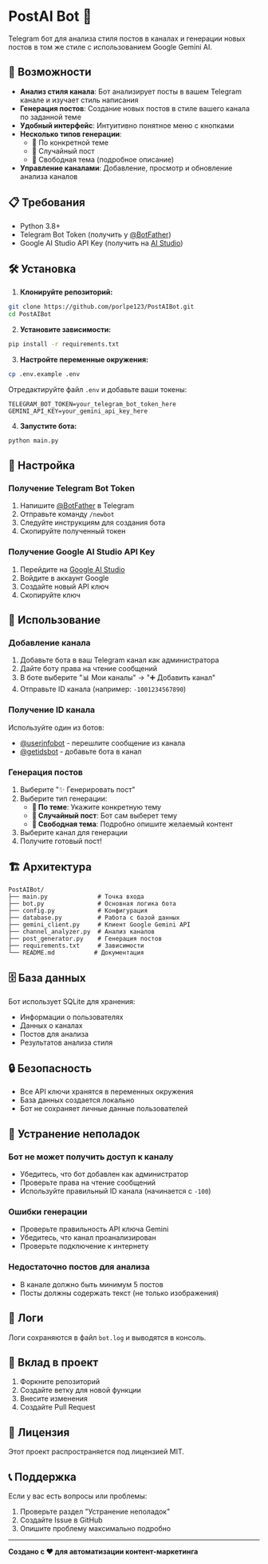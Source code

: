# PostAI Bot 🤖

Telegram бот для анализа стиля постов в каналах и генерации новых постов в том же стиле с использованием Google Gemini AI.

## 🚀 Возможности

- **Анализ стиля канала**: Бот анализирует посты в вашем Telegram канале и изучает стиль написания
- **Генерация постов**: Создание новых постов в стиле вашего канала по заданной теме
- **Удобный интерфейс**: Интуитивно понятное меню с кнопками
- **Несколько типов генерации**:
  - 🎯 По конкретной теме
  - 🎲 Случайный пост
  - 📝 Свободная тема (подробное описание)
- **Управление каналами**: Добавление, просмотр и обновление анализа каналов

## 📋 Требования

- Python 3.8+
- Telegram Bot Token (получить у [@BotFather](https://t.me/BotFather))
- Google AI Studio API Key (получить на [AI Studio](https://aistudio.google.com/))

## 🛠 Установка

1. **Клонируйте репозиторий:**
```bash
git clone https://github.com/porlpe123/PostAIBot.git
cd PostAIBot
```

2. **Установите зависимости:**
```bash
pip install -r requirements.txt
```

3. **Настройте переменные окружения:**
```bash
cp .env.example .env
```

Отредактируйте файл `.env` и добавьте ваши токены:
```env
TELEGRAM_BOT_TOKEN=your_telegram_bot_token_here
GEMINI_API_KEY=your_gemini_api_key_here
```

4. **Запустите бота:**
```bash
python main.py
```

## 🔧 Настройка

### Получение Telegram Bot Token

1. Напишите [@BotFather](https://t.me/BotFather) в Telegram
2. Отправьте команду `/newbot`
3. Следуйте инструкциям для создания бота
4. Скопируйте полученный токен

### Получение Google AI Studio API Key

1. Перейдите на [Google AI Studio](https://aistudio.google.com/)
2. Войдите в аккаунт Google
3. Создайте новый API ключ
4. Скопируйте ключ

## 📖 Использование

### Добавление канала

1. Добавьте бота в ваш Telegram канал как администратора
2. Дайте боту права на чтение сообщений
3. В боте выберите "📊 Мои каналы" → "➕ Добавить канал"
4. Отправьте ID канала (например: `-1001234567890`)

### Получение ID канала

Используйте один из ботов:
- [@userinfobot](https://t.me/userinfobot) - перешлите сообщение из канала
- [@getidsbot](https://t.me/getidsbot) - добавьте бота в канал

### Генерация постов

1. Выберите "✨ Генерировать пост"
2. Выберите тип генерации:
   - **🎯 По теме**: Укажите конкретную тему
   - **🎲 Случайный пост**: Бот сам выберет тему
   - **📝 Свободная тема**: Подробно опишите желаемый контент
3. Выберите канал для генерации
4. Получите готовый пост!

## 🏗 Архитектура

```
PostAIBot/
├── main.py              # Точка входа
├── bot.py               # Основная логика бота
├── config.py            # Конфигурация
├── database.py          # Работа с базой данных
├── gemini_client.py     # Клиент Google Gemini API
├── channel_analyzer.py  # Анализ каналов
├── post_generator.py    # Генерация постов
├── requirements.txt     # Зависимости
└── README.md           # Документация
```

## 🗄 База данных

Бот использует SQLite для хранения:
- Информации о пользователях
- Данных о каналах
- Постов для анализа
- Результатов анализа стиля

## 🔒 Безопасность

- Все API ключи хранятся в переменных окружения
- База данных создается локально
- Бот не сохраняет личные данные пользователей

## 🐛 Устранение неполадок

### Бот не может получить доступ к каналу
- Убедитесь, что бот добавлен как администратор
- Проверьте права на чтение сообщений
- Используйте правильный ID канала (начинается с `-100`)

### Ошибки генерации
- Проверьте правильность API ключа Gemini
- Убедитесь, что канал проанализирован
- Проверьте подключение к интернету

### Недостаточно постов для анализа
- В канале должно быть минимум 5 постов
- Посты должны содержать текст (не только изображения)

## 📝 Логи

Логи сохраняются в файл `bot.log` и выводятся в консоль.

## 🤝 Вклад в проект

1. Форкните репозиторий
2. Создайте ветку для новой функции
3. Внесите изменения
4. Создайте Pull Request

## 📄 Лицензия

Этот проект распространяется под лицензией MIT.

## 📞 Поддержка

Если у вас есть вопросы или проблемы:
1. Проверьте раздел "Устранение неполадок"
2. Создайте Issue в GitHub
3. Опишите проблему максимально подробно

---

**Создано с ❤️ для автоматизации контент-маркетинга**
